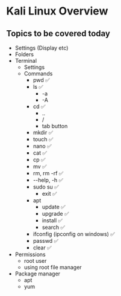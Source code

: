 # Kali Linux Overview
## Topics to be covered today
- Settings (Display etc)
- Folders
- Terminal
  - Settings
  - Commands
    - pwd ✅
    - ls ✅
      - -a
      - -A
    - cd ✅
      - ..
      - /
      - tab button
    - mkdir ✅
    - touch ✅
    - nano ✅
    - cat ✅
    - cp ✅
    - mv ✅
    - rm, rm -rf ✅
    - --help, -h ✅
    - sudo su ✅
      - exit ✅
    - apt
      - update ✅
      - upgrade ✅
      - install ✅
      - search ✅
    - ifconfig (ipconfig on windows) ✅
    - passwd ✅
    - clear ✅
- Permissions
  - root user
  - using root file manager
- Package manager
  - apt
  - yum